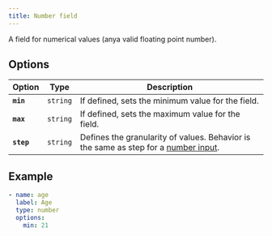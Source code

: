 ```yaml
---
title: Number field
---
```


A field for numerical values (anya valid floating point number).

## Options

| Option | Type | Description |
| - | - | - |
| **`min`** | `string` | If defined, sets the minimum value for the field. |
| **`max`** | `string` | If defined, sets the maximum value for the field. |
| **`step`** | `string` | Defines the granularity of values. Behavior is the same as step for a [number input](https://developer.mozilla.org/en-US/docs/Web/HTML/Element/input/number). |

## Example

```yaml
- name: age
  label: Age
  type: number
  options:
    min: 21
```
